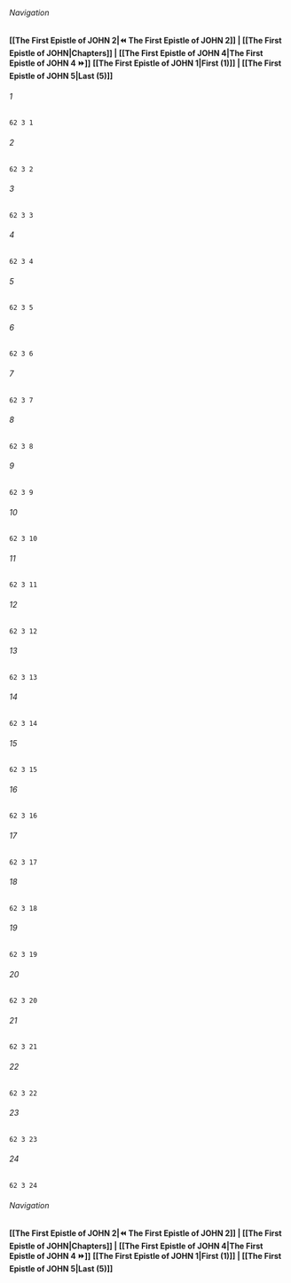 
###### Navigation
**[[The First Epistle of JOHN 2|⏪ The First Epistle of JOHN 2]] | [[The First Epistle of JOHN|Chapters]] | [[The First Epistle of JOHN 4|The First Epistle of JOHN 4 ⏩]]**
**[[The First Epistle of JOHN 1|First (1)]] | [[The First Epistle of JOHN 5|Last (5)]]**

###### 1
``` verse
62 3 1 
```
###### 2
``` verse
62 3 2 
```
###### 3
``` verse
62 3 3 
```
###### 4
``` verse
62 3 4 
```
###### 5
``` verse
62 3 5 
```
###### 6
``` verse
62 3 6 
```
###### 7
``` verse
62 3 7 
```
###### 8
``` verse
62 3 8 
```
###### 9
``` verse
62 3 9 
```
###### 10
``` verse
62 3 10 
```
###### 11
``` verse
62 3 11 
```
###### 12
``` verse
62 3 12 
```
###### 13
``` verse
62 3 13 
```
###### 14
``` verse
62 3 14 
```
###### 15
``` verse
62 3 15 
```
###### 16
``` verse
62 3 16 
```
###### 17
``` verse
62 3 17 
```
###### 18
``` verse
62 3 18 
```
###### 19
``` verse
62 3 19 
```
###### 20
``` verse
62 3 20 
```
###### 21
``` verse
62 3 21 
```
###### 22
``` verse
62 3 22 
```
###### 23
``` verse
62 3 23 
```
###### 24
``` verse
62 3 24 
```

###### Navigation
**[[The First Epistle of JOHN 2|⏪ The First Epistle of JOHN 2]] | [[The First Epistle of JOHN|Chapters]] | [[The First Epistle of JOHN 4|The First Epistle of JOHN 4 ⏩]]**
**[[The First Epistle of JOHN 1|First (1)]] | [[The First Epistle of JOHN 5|Last (5)]]**

